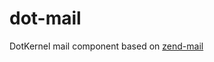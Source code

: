 # dot-mail

DotKernel mail component based on [zend-mail](https://github.com/zendframework/zend-mail)
